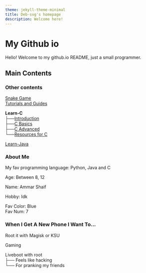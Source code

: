 ```yaml
---
theme: jekyll-theme-minimal
title: Deb-svg's homepage
description: Welcome here!
---
```

# My Github io

Hello! Welcome to my github.io README,
just a small programmer.

## Main Contents
### Other contents
[Snake Game](https://deb-svg.github.io/snakegame.html) <br>
[Tutorials and Guides](https://deb-svg.github.io/tutorandguides)

**Learn-C** <br>
├──[Introduction](https://deb-svg.github.io/learn-c-introduction.html) <br>
├──[C Basics](https://deb-svg.github.io/learn-c-basics.html) <br>
├──[C Advanced](https://deb-svg.github.io/learn-c-advanced.html) <br>
└──[Resources for C](https://deb-svg.github.io/learn-c-resources.html)

[Learn-Java](https://deb-svg.github.io/learn-jv-intro.html)

### About Me
My fav programming language: Python, Java and C

Age: Between 8, 12

Name: Ammar Shaif

Hobby: Idk

Fav Color: Blue <br>
Fav Num: 7 <br>

### When I Get A New Phone I Want To...
Root it with Magisk or KSU

Gaming

Liveboot with root <br>
├── Feels like hacking <br>
└── For pranking my friends
